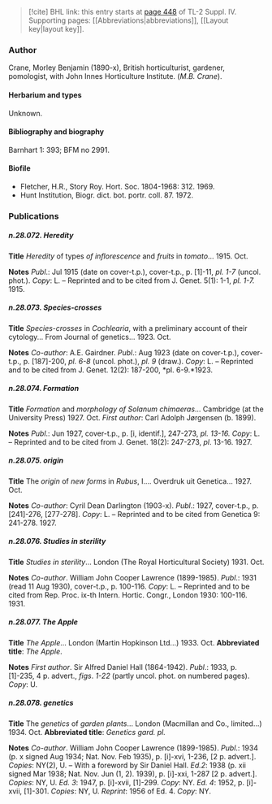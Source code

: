 > [!cite] BHL link: this entry starts at [page 448](https://www.biodiversitylibrary.org/item/103860#page/458/mode/1up) of TL-2 Suppl. IV.
> Supporting pages: [[Abbreviations|abbreviations]], [[Layout key|layout key]].

### Author

Crane, Morley Benjamin (1890-x), British horticulturist, gardener, pomologist, with John Innes Horticulture Institute. (*M.B. Crane*).

#### Herbarium and types

Unknown.

#### Bibliography and biography

Barnhart 1: 393; BFM no 2991.

#### Biofile

- Fletcher, H.R., Story Roy. Hort. Soc. 1804-1968: 312. 1969.
- Hunt Institution, Biogr. dict. bot. portr. coll. 87. 1972.

### Publications

##### n.28.072. Heredity

**Title**
*Heredity* of types *of inflorescence* and *fruits* in *tomato*... 1915. Oct.

**Notes**
*Publ*.: Jul 1915 (date on cover-t.p.), cover-t.p., p. \[1\]-11, *pl. 1-7* (uncol. phot.). *Copy*: L. – Reprinted and to be cited from J. Genet. 5(1): 1-1, *pl. 1-7.* 1915.

##### n.28.073. Species-crosses

**Title**
*Species-crosses* in *Cochlearia*, with a preliminary account of their cytology... From Journal of genetics... 1923. Oct.

**Notes**
*Co-author*: A.E. Gairdner.
*Publ*.: Aug 1923 (date on cover-t.p.), cover-t.p., p. \[187\]-200, *pl. 6-8* (uncol. phot.), *pl. 9* (draw.). *Copy*: L. – Reprinted and to be cited from J. Genet. 12(2): 187-200, *pl. 6-9.*1923.

##### n.28.074. Formation

**Title**
*Formation* and *morphology of Solanum chimaeras*... Cambridge (at the University Press) 1927. Oct.
*First author*: Carl Adolph Jørgensen (b. 1899).

**Notes**
*Publ*.: Jun 1927, cover-t.p., p. \[i, identif.\], 247-273, *pl. 13-16. Copy*: L. – Reprinted and to be cited from J. Genet. 18(2): 247-273, *pl*. 13-16. 1927.

##### n.28.075. origin

**Title**
The *origin* of *new forms* in *Rubus*, I.... Overdruk uit Genetica... 1927. Oct.

**Notes**
*Co-author*: Cyril Dean Darlington (1903-x).
*Publ*.: 1927, cover-t.p., p. \[241\]-276, \[277-278\]. *Copy*: L. – Reprinted and to be cited from Genetica 9: 241-278. 1927.

##### n.28.076. Studies in sterility

**Title**
*Studies in sterility*... London (The Royal Horticultural Society) 1931. Oct.

**Notes**
*Co-author*. William John Cooper Lawrence (1899-1985).
*Publ*.: 1931 (read 11 Aug 1930), cover-t.p., p. 100-116. *Copy*: L. – Reprinted and to be cited from Rep. Proc. ix-th Intern. Hortic. Congr., London 1930: 100-116. 1931.

##### n.28.077. The Apple

**Title**
*The Apple*... London (Martin Hopkinson Ltd...) 1933. Oct.
**Abbreviated title**: *The Apple*.

**Notes**
*First author*. Sir Alfred Daniel Hall (1864-1942).
*Publ*.: 1933, p. \[1\]-235, 4 p. advert., *figs*. *1-22* (partly uncol. phot. on numbered pages).
*Copy*: U.

##### n.28.078. genetics

**Title**
The *genetics* of *garden plants*... London (Macmillan and Co., limited...) 1934. Oct.
**Abbreviated title**: *Genetics gard. pl.*

**Notes**
*Co-author*. William John Cooper Lawrence (1899-1985).
*Publ*.: 1934 (p. x signed Aug 1934; Nat. Nov. Feb 1935), p. \[i\]-xvi, 1-236, \[2 p. advert.\].
*Copies*: NY(2), U. – With a foreword by Sir Daniel Hall.
*Ed.2*: 1938 (p. xii signed Mar 1938; Nat. Nov. Jun (1, 2). 1939), p. \[i\]-xxi, 1-287 \[2 p. advert.\].
*Copies*: NY, U.
*Ed. 3*: 1947, p. \[i\]-xvii, \[1\]-299. *Copy*: NY.
*Ed. 4*: 1952, p. \[i\]-xvii, \[1\]-301. *Copies*: NY, U.
*Reprint*: 1956 of Ed. 4. *Copy*: NY.

